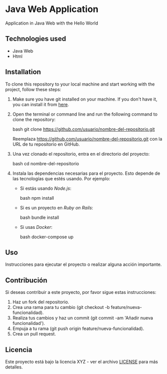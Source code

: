 # Java Web Application
Application in Java Web with the Hello World

## Technologies used
- Java Web
- Html

## Installation

To clone this repository to your local machine and start working with the project, follow these steps:

1. Make sure you have git installed on your machine. If you don't have it, you can install it from [here](https://git-scm.com/).

2. Open the terminal or command line and run the following command to clone the repository:

    bash
    git clone https://github.com/usuario/nombre-del-repositorio.git
    

    Reemplaza https://github.com/usuario/nombre-del-repositorio.git con la URL de tu repositorio en GitHub.

3. Una vez clonado el repositorio, entra en el directorio del proyecto:

    bash
    cd nombre-del-repositorio
    

4. Instala las dependencias necesarias para el proyecto. Esto depende de las tecnologías que estés usando. Por ejemplo:

    - Si estás usando *Node.js*:

      bash
      npm install
      

    - Si es un proyecto en *Ruby on Rails*:

      bash
      bundle install
      

    - Si usas *Docker*:

      bash
      docker-compose up
      

## Uso

Instrucciones para ejecutar el proyecto o realizar alguna acción importante.

## Contribución

Si deseas contribuir a este proyecto, por favor sigue estas instrucciones:

1. Haz un fork del repositorio.
2. Crea una rama para tu cambio (git checkout -b feature/nueva-funcionalidad).
3. Realiza tus cambios y haz un commit (git commit -am 'Añadir nueva funcionalidad').
4. Empuja a tu rama (git push origin feature/nueva-funcionalidad).
5. Crea un pull request.

## Licencia

Este proyecto está bajo la licencia XYZ - ver el archivo [LICENSE](LICENSE) para más detalles.
